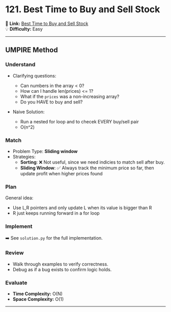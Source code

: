 # 121. Best Time to Buy and Sell Stock

🔗 **Link:** [Best Time to Buy and Sell Stock](https://leetcode.com/problems/best-time-to-buy-and-sell-stock/description/)  
💡 **Difficulty:** Easy

---


## UMPIRE Method

### Understand
- Clarifying questions:
  - Can numbers in the array < 0?
  - How can I handle len(prices) <= 1?
  - What if the `prices` was a non-increasing array?
  - Do you HAVE to buy and sell? 

- Naive Solution:
  - Run a nested for loop and to checek EVERY buy/sell pair
  - O(n^2)

### Match
- Problem Type: **Sliding window**  
- Strategies:
  - **Sorting**: ❌ Not useful, since we need indicies to match sell after buy.
  - **Sliding Window**: ✅ Always track the minimum price so far, then update profit when higher prices found

### Plan
General idea:  
- Use L,R pointers and only update L when its value is bigger than R
- R just keeps running forward in a for loop


### Implement
➡️ See `solution.py` for the full implementation.  

### Review
- Walk through examples to verify correctness.  
- Debug as if a bug exists to confirm logic holds.  

### Evaluate
- **Time Complexity:** O(N)  
- **Space Complexity:** O(1)
  
---


